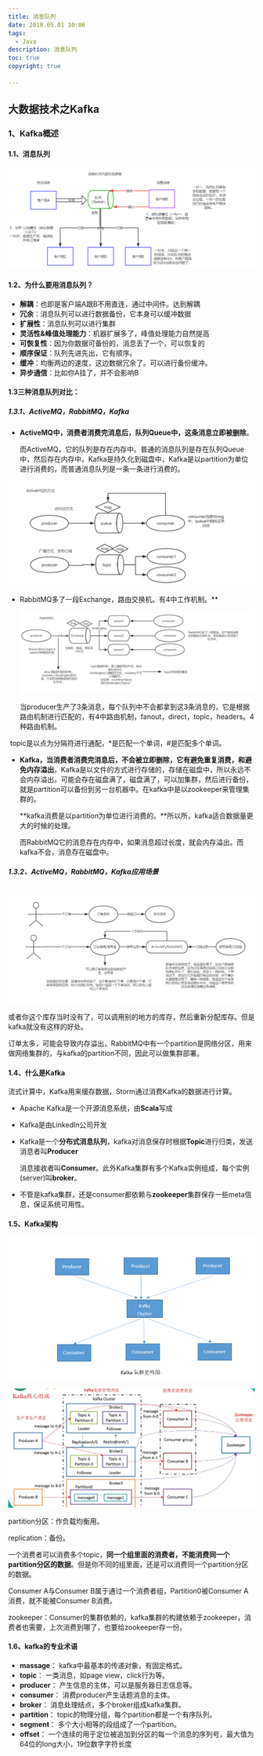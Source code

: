 ```yaml
---
title: 消息队列
date: 2018.05.01 10:06
tags:
  - Java
description: 消息队列
toc: true
copyright: true

---
```


## 大数据技术之Kafka

### 1、Kafka概述

#### 1.1、消息队列

![](消息队列/消息队列内部实现原理.png)

#### 1.2、为什么要用消息队列？

- **解耦**：也即是客户端A跟B不用直连，通过中间件。达到解耦
- **冗余**：消息队列可以进行数据备份，它本身可以缓冲数据
- **扩展性**：消息队列可以进行集群
- **灵活性&峰值处理能力**：机器扩展多了，峰值处理能力自然提高
- **可恢复性**：因为你数据可备份的，消息丢了一个，可以恢复的
- **顺序保证**：队列先进先出，它有顺序。
- **缓冲**：均衡两边的速度，这边数据冗余了。可以进行备份缓冲。
- **异步通信**：比如你A挂了，并不会影响B

#### 1.3三种消息队列对比：

##### 1.3.1、ActiveMQ，RabbitMQ，Kafka

- **ActiveMQ中，消费者消费完消息后，队列Queue中，这条消息立即被删除**。

  而ActiveMQ，它的队列是存在内存中。普通的消息队列是存在队列Queue中，然后存在内存中。Kafka是持久化到磁盘中，Kafka是以partition为单位进行消费的，而普通消息队列是一条一条进行消费的。

![](消息队列/ActiveMQ.jpg)

- RabbitMQ多了一段Exchange，路由交换机。有4中工作机制。**

  ![](消息队列/RabbitMQ.jpg)

  ​	当producer生产了3条消息，每个队列中不会都拿到这3条消息的，它是根据路由机制进行匹配的，有4中路由机制，fanout，direct，topic，headers。4种路由机制。

​	topic是以点为分隔符进行通配，*是匹配一个单词，#是匹配多个单词。

- **Kafka，当消费者消费完消息后，不会被立即删除，它有避免重复消费，和避免内存溢出**，Kafka是以文件的方式进行存储的，存储在磁盘中，所以永远不会内存溢出。可能会存在磁盘满了，磁盘满了，可以加集群，然后进行备份，就是partition可以备份到另一台机器中。在kafka中是以zookeeper来管理集群的。

  **kafka消费是以partition为单位进行消费的。**所以所，kafka适合数据量更大的时候的处理。

  而RabbitMQ它的消息存在内存中，如果消息超过长度，就会内存溢出。而kafka不会，消息存在磁盘中。

##### 1.3.2、ActiveMQ，RabbitMQ，Kafka应用场景

​	![](消息队列/消息队列应用场景.jpg)

或者你这个库存当时没有了，可以调用别的地方的库存，然后重新分配库存。但是kafka就没有这样的好处。

订单太多，可能会导致内存溢出，RabbitMQ中有一个partition是网络分区，用来做网络集群的，与kafka的partition不同，因此可以做集群部署。

#### 1.4、什么是Kafka

流式计算中，Kafka用来缓存数据，Storm通过消费Kafka的数据进行计算。

- Apache Kafka是一个开源消息系统，由**Scala**写成

- Kafka是由LinkedIn公司开发

- Kafka是一个**分布式消息队列**，kafka对消息保存时根据**Topic**进行归类，发送消息者叫**Producer**

  消息接收者叫**Consumer**。此外Kafka集群有多个Kafka实例组成，每个实例(server)叫**broker**。

- 不管是kafka集群，还是consumer都依赖与**zookeeper**集群保存一些meta信息，保证系统可用性。

#### 1.5、Kafka架构

![](消息队列/kafka集群架构图.png)

![](消息队列/kafka架构.png)

partition分区：作负载均衡用。

replication：备份。

一个消费者可以消费多个topic，**同一个组里面的消费者，不能消费同一个partition分区的数据**。但是你不同的组里面，还是可以消费同一个partition分区的数据。

Consumer A与Consumer B属于通过一个消费者组，Partition0被Consumer A消费，就不能被Consumer B消费。

zookeeper：Consumer的集群依赖的，kafka集群的构建依赖于zookeeper，消费者也需要，上次消费到哪了，也要给zookeeper存一份。

#### 1.6、kafka的专业术语

- **massage**： kafka中最基本的传递对象，有固定格式。
- **topic**： 一类消息，如page view，click行为等。
- **producer**： 产生信息的主体，可以是服务器日志信息等。
- **consumer**： 消费producer产生话题消息的主体。
- **broker**： 消息处理结点，多个broker组成kafka集群。
- **partition**： topic的物理分组，每个partition都是一个有序队列。
- **segment**： 多个大小相等的段组成了一个partition。
- **offset**： 一个连续的用于定位被追加到分区的每一个消息的序列号，最大值为64位的long大小，19位数字字符长度

